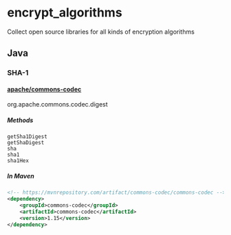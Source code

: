 # encrypt_algorithms
Collect open source libraries for all kinds of encryption algorithms


## Java

### SHA-1
#### [apache/commons-codec](https://github.com/apache/commons-codec)

org.apache.commons.codec.digest

##### Methods

```
getSha1Digest
getShaDigest
sha
sha1
sha1Hex
```

##### In Maven

```xml
<!-- https://mvnrepository.com/artifact/commons-codec/commons-codec -->
<dependency>
    <groupId>commons-codec</groupId>
    <artifactId>commons-codec</artifactId>
    <version>1.15</version>
</dependency>
```

